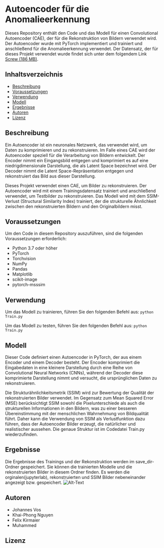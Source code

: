 # Autoencoder für die Anomalieerkennung

Dieses Repository enthält den Code und das Modell für einen Convolutional Autoencoder (CAE), der für die Rekonstruktion von Bildern verwendet wird. Der Autoencoder wurde mit PyTorch implementiert und trainiert und anschließend für die Anomalieerkennung verwendet. Der Datensatz, der für dieses Projekt verwendet wurde findet sich unter dem folgendem Link [Screw (186 MB)](https://www.mvtec.com/company/research/datasets/mvtec-ad/downloads).

## Inhaltsverzeichnis

- [Beschreibung](#beschreibung)
- [Voraussetzungen](#voraussetzungen)
- [Verwendung](#verwendung)
- [Modell](#modell)
- [Ergebnisse](#ergebnisse)
- [Autoren](#autoren)
- [Lizenz](#lizenz)

## Beschreibung

Ein Autoencoder ist ein neuronales Netzwerk, das verwendet wird, um Daten zu komprimieren und zu rekonstruieren. Im Falle eines CAE wird der Autoencoder speziell für die Verarbeitung von Bildern entwickelt. Der Encoder nimmt ein Eingangsbild entgegen und komprimiert es auf eine niedrigdimensionale Darstellung, die als Latent Space bezeichnet wird. Der Decoder nimmt die Latent Space-Repräsentation entgegen und rekonstruiert das Bild aus dieser Darstellung.

Dieses Projekt verwendet einen CAE, um Bilder zu rekonstruieren. Der Autoencoder wird mit einem Trainingsdatensatz trainiert und anschließend verwendet, um Testbilder zu rekonstruieren. Das Modell wird mit dem SSIM-Verlust (Structural Similarity Index) trainiert, der die strukturelle Ähnlichkeit zwischen den rekonstruierten Bildern und den Originalbildern misst.

## Voraussetzungen

Um den Code in diesem Repository auszuführen, sind die folgenden Voraussetzungen erforderlich:

- Python 3.7 oder höher
- PyTorch
- Torchvision
- NumPy
- Pandas
- Matplotlib
- scikit-image
- pytorch-msssim

## Verwendung

Um das Modell zu trainieren, führen Sie den folgenden Befehl aus:
```python Train.py```

Um das Modell zu testen, führen Sie den folgenden Befehl aus:
```python Train.py``` 

## Modell

Dieser Code definiert einen Autoencoder in PyTorch, der aus einem Encoder und einem Decoder besteht. Der Encoder komprimiert die Eingabedaten in eine kleinere Darstellung durch eine Reihe von Convolutional Neural Networks (CNNs), während der Decoder diese komprimierte Darstellung nimmt und versucht, die ursprünglichen Daten zu rekonstruieren.

Die Strukturähnlichkeitsmetrik (SSIM) wird zur Bewertung der Qualität der rekonstruierten Bilder verwendet. Im Gegensatz zum Mean Squared Error (MSE) berücksichtigt SSIM sowohl die Pixelunterschiede als auch die strukturellen Informationen in den Bildern, was zu einer besseren Übereinstimmung mit der menschlichen Wahrnehmung von Bildqualität führt. Daher kann die Verwendung von SSIM als Verlustfunktion dazu führen, dass der Autoencoder Bilder erzeugt, die natürlicher und realistischer aussehen. Die genaue Struktur ist im Codedatei Train.py wiederzufinden.

## Ergebnisse

Die Ergebnisse des Trainings und der Rekonstruktion werden im save_dir-Ordner gespeichert. Sie können die trainierten Modelle und die rekonstruierten Bilder in diesem Ordner finden.
Es werden die orginalen(jupyterlab), rekonstruierten und SSIM Bilder nebeneinander angezeigt bzw. gespeichert.
![Alt-Text]([https://github.com/JohannesVos/WiFo/blob/main/Screenshot%202023-07-24%20195410.png](https://github.com/JohannesVos/WiFo/blob/main/Beispiel.png))

## Autoren 

- Johannes Vos
- Khai-Phong Nguyen
- Felix Kirmaier
- Muhammed

## Lizenz

